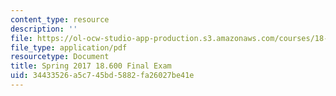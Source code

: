 ```yaml
---
content_type: resource
description: ''
file: https://ol-ocw-studio-app-production.s3.amazonaws.com/courses/18-600-probability-and-random-variables-fall-2019/34433526a5c745bd5882fa26027be41e_MIT18_600F19_final_2017.pdf
file_type: application/pdf
resourcetype: Document
title: Spring 2017 18.600 Final Exam
uid: 34433526-a5c7-45bd-5882-fa26027be41e
---
```

